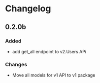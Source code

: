 # Changelog

## 0.2.0b

### Added
- add get_all endpoint to v2.Users APi
### Changes
 - Move all models for v1 API to v1 package